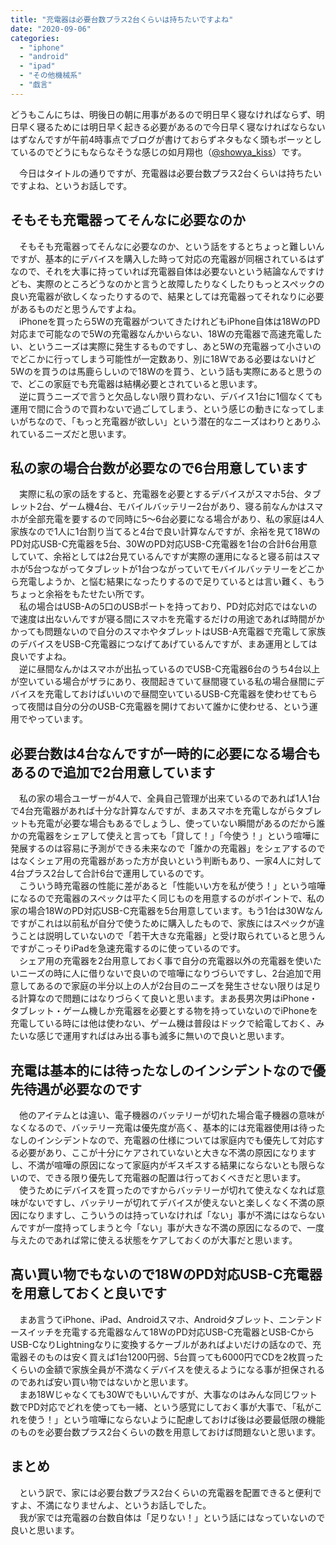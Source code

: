 ```yaml
---
title: "充電器は必要台数プラス2台くらいは持ちたいですよね"
date: "2020-09-06"
categories: 
  - "iphone"
  - "android"
  - "ipad"
  - "その他機械系"
  - "戯言"
---
```


どうもこんにちは、明後日の朝に用事があるので明日早く寝なければならず、明日早く寝るためには明日早く起きる必要があるので今日早く寝なければならないはずなんですが午前4時事点でブログが書けておらずネタもなく頭もボーッとしているのでどうにもならなそうな感じの如月翔也（[@showya\_kiss](http://twitter.com/showya_kiss)）です。  
  
　今日はタイトルの通りですが、充電器は必要台数プラス2台くらいは持ちたいですよね、というお話しです。  

## そもそも充電器ってそんなに必要なのか

　そもそも充電器ってそんなに必要なのか、という話をするとちょっと難しいんですが、基本的にデバイスを購入した時って対応の充電器が同梱されているはずなので、それを大事に持っていれば充電器自体は必要ないという結論なんですけども、実際のところどうなのかと言うと故障したりなくしたりもっとスペックの良い充電器が欲しくなったりするので、結果としては充電器ってそれなりに必要があるものだと思うんですよね。  
　iPhoneを買ったら5Wの充電器がついてきたけれどもiPhone自体は18WのPD対応まで可能なので5Wの充電器なんかいらない、18Wの充電器で高速充電したい、というニーズは実際に発生するものですし、あと5Wの充電器って小さいのでどこかに行ってしまう可能性が一定数あり、別に18Wである必要はないけど5Wのを買うのは馬鹿らしいので18Wのを買う、という話も実際にあると思うので、どこの家庭でも充電器は結構必要とされていると思います。  
　逆に買うニーズで言うと欠品しない限り買わない、デバイス1台に1個なくても運用で間に合うので買わないで過ごしてしまう、という感じの動きになってしまいがちなので、「もっと充電器が欲しい」という潜在的なニーズはわりとありふれているニーズだと思います。  

## 私の家の場合台数が必要なので6台用意しています

　実際に私の家の話をすると、充電器を必要とするデバイスがスマホ5台、タブレット2台、ゲーム機4台、モバイルバッテリー2台があり、寝る前なんかはスマホが全部充電を要するので同時に5〜6台必要になる場合があり、私の家庭は4人家族なので1人に1台割り当てると4台で良い計算なんですが、余裕を見て18WのPD対応USB-C充電器を5台、30WのPD対応USB-C充電器を1台の合計6台用意していて、余裕としては2台見ているんですが実際の運用になると寝る前はスマホが5台つながってタブレットが1台つながっていてモバイルバッテリーをどこから充電しようか、と悩む結果になったりするので足りているとは言い難く、もうちょっと余裕をもたせたい所です。  
　私の場合はUSB-Aの5口のUSBポートを持っており、PD対応対応ではないので速度は出ないんですが寝る間にスマホを充電するだけの用途であれば時間がかかっても問題ないので自分のスマホやタブレットはUSB-A充電器で充電して家族のデバイスをUSB-C充電器につなげてあげているんですが、まあ運用としては良いですよね。  
　逆に昼間なんかはスマホが出払っているのでUSB-C充電器6台のうち4台以上が空いている場合がザラにあり、夜間起きていて昼間寝ている私の場合昼間にデバイスを充電しておけばいいので昼間空いているUSB-C充電器を使わせてもらって夜間は自分の分のUSB-C充電器を開けておいて誰かに使わせる、という運用でやっています。  

## 必要台数は4台なんですが一時的に必要になる場合もあるので追加で2台用意しています

　私の家の場合ユーザーが4人で、全員自己管理が出来ているのであれば1人1台で4台充電器があれば十分な計算なんですが、まあスマホを充電しながらタブレットも充電が必要な場合もあるでしょうし、使っていない瞬間があるのだから誰かの充電器をシェアして使えと言っても「貸して！」「今使う！」という喧嘩に発展するのは容易に予測ができる未来なので「誰かの充電器」をシェアするのではなくシェア用の充電器があった方が良いという判断もあり、一家4人に対して4台プラス2台して合計6台で運用しているのです。  
　こういう時充電器の性能に差があると「性能いい方を私が使う！」という喧嘩になるので充電器のスペックは平たく同じものを用意するのがポイントで、私の家の場合18WのPD対応USB-C充電器を5台用意しています。もう1台は30Wなんですがこれは以前私が自分で使うために購入したもので、家族にはスペックが違うことは説明していないので「若干大きな充電器」と受け取られていると思うんですがこっそりiPadを急速充電するのに使っているのです。  
　シェア用の充電器を2台用意しておく事で自分の充電器以外の充電器を使いたいニーズの時に人に借りないで良いので喧嘩になりづらいですし、2台追加で用意してあるので家庭の半分以上の人が2台目のニーズを発生させない限りは足りる計算なので問題にはなりづらくて良いと思います。まあ長男次男はiPhone・タブレット・ゲーム機しか充電器を必要とする物を持っていないのでiPhoneを充電している時には他は使わない、ゲーム機は普段はドックで給電しておく、みたいな感じで運用すればはみ出る事も滅多に無いので良いと思います。  

## 充電は基本的には待ったなしのインシデントなので優先待遇が必要なのです

　他のアイテムとは違い、電子機器のバッテリーが切れた場合電子機器の意味がなくなるので、バッテリー充電は優先度が高く、基本的には充電器使用は待ったなしのインシデントなので、充電器の仕様については家庭内でも優先して対応する必要があり、ここが十分にケアされていないと大きな不満の原因になりますし、不満が喧嘩の原因になって家庭内がギスギスする結果にならないとも限らないので、できる限り優先して充電器の配置は行っておくべきだと思います。  
　使うためにデバイスを買ったのですからバッテリーが切れて使えなくなれば意味がないですし、バッテリーが切れてデバイスが使えないと楽しくなく不満の原因になりますし、こういうのは持っていなければ「ない」事が不満にはならないんですが一度持ってしまうと今「ない」事が大きな不満の原因になるので、一度与えたのであれば常に使える状態をケアしておくのが大事だと思います。  

## 高い買い物でもないので18WのPD対応USB-C充電器を用意しておくと良いです

　まあ言うてiPhone、iPad、Androidスマホ、Androidタブレット、ニンテンドースイッチを充電する充電器なんて18WのPD対応USB-C充電器とUSB-CからUSB-CなりLightningなりに変換するケーブルがあればよいだけの話なので、充電器そのものは安く買えば1台1200円弱、5台買っても6000円でCDを2枚買ったくらいの金額で家族全員が不満なくデバイスを使えるようになる事が担保されるのであれば安い買い物ではないかと思います。  
　まあ18Wじゃなくても30Wでもいいんですが、大事なのはみんな同じワット数でPD対応でどれを使っても一緒、という感覚にしておく事が大事で、「私がこれを使う！」という喧嘩にならないように配慮しておけば後は必要最低限の機能のものを必要台数プラス2台くらいの数を用意しておけば問題ないと思います。  

## まとめ

　という訳で、家には必要台数プラス2台くらいの充電器を配置できると便利ですよ、不満になりませんよ、というお話しでした。  
　我が家では充電器の台数自体は「足りない！」という話にはなっていないので良いと思います。
